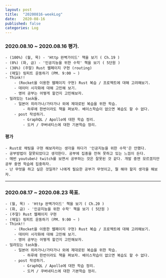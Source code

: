 ```yaml
---
layout: post
title:  "20200816-weekLog"
date:   2020-08-16
published: false
categories: Log
---
```

### 2020.08.10 ~ 2020.08.16 평가.
    - (100%) (월, 목) - 'Http 완벽가이드' 책을 보기 ( Ch.19 )  
    - (0%) (화, 금) - '인공지능을 위한 수학' 책을 보기 ( 5단원 )  
    - (30%) (주말) Rust 웹페이지 구현 (routing)  
    - (매일) 링피트 운동하기 (PM. 9:00 ~ )
    - Think!!  
        - (Rocket을 이용한 웹페이지 구현) Rust 복습 / 프로젝트에 대해 고려해보기.  
        - 데이터 시각화에 대해 고민해 보기.  
        - 영어 공부는 어떻게 할건지 고민해보자.  
    - 밀려있는 task들.
        - 일본어 히라가나/가타가나 외에 제대로된 복습을 위한 학습.  
            - 하루에 한번이라도 책을 펴보자. 베이스학습이 없으면 복습도 할 수 없다.  
        - post 작성하기.  
            - GraphQL / Apollo에 대한 학습 정리.  
            - 도커 / 쿠버네티스에 대한 기본학습 정리.  


#### 평가
    - Rust로 채팅을 구현 해보자라는 생각을 하다가 '인공지능을 위한 수학'은 안했다.  
    - 공부방법이 잘못되었다고 생각한다. 공부에 집중을 전혀 못하고 있는 느낌이 든다.  
    - 매번 youtube나 twitch를 보면서 공부하는 것은 잘못된 것 같다. 개발 중엔 모르겠지만 공부 중엔 학습에 집중하자.  
    - 난 무엇을 하고 싶은 것일까? 나에게 필요한 공부가 무엇이고, 뭘 해야 할지 생각을 해보자.  
---

### 2020.08.17 ~ 2020.08.23 목표.
    - (월, 목) - 'Http 완벽가이드' 책을 보기 ( Ch.20 )  
    - (화, 금) - '인공지능을 위한 수학' 책을 보기 ( 5단원 )  
    - (주말) Rust 웹페이지 구현  
    - (매일) 링피트 운동하기 (PM. 9:00 ~ )
    - Think!!  
        - (Rocket을 이용한 웹페이지 구현) Rust 복습 / 프로젝트에 대해 고려해보기.  
        - 데이터 시각화에 대해 고민해 보기.  
        - 영어 공부는 어떻게 할건지 고민해보자.  
    - 밀려있는 task들.
        - 일본어 히라가나/가타가나 외에 제대로된 복습을 위한 학습.  
            - 하루에 한번이라도 책을 펴보자. 베이스학습이 없으면 복습도 할 수 없다.  
        - post 작성하기.  
            - GraphQL / Apollo에 대한 학습 정리.  
            - 도커 / 쿠버네티스에 대한 기본학습 정리.  